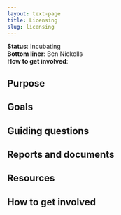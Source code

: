 ```yaml
---
layout: text-page
title: Licensing
slug: licensing
---
```


**Status**: Incubating<br />
**Bottom liner**: Ben Nickolls<br />
**How to get involved**:  

## Purpose

## Goals

## Guiding questions

## Reports and documents

## Resources

## How to get involved

